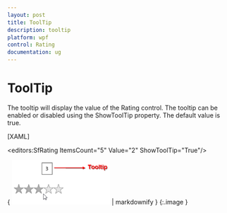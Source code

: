 ```yaml
---
layout: post
title: ToolTip
description: tooltip
platform: wpf
control: Rating
documentation: ug
---
```


# ToolTip

The tooltip will display the value of the Rating control. The tooltip can be enabled or disabled using the ShowToolTip property. The default value is true.

[XAML]



&lt;editors:SfRating ItemsCount="5" Value="2" ShowToolTip="True"/&gt;



{ ![C:/Users/ApoorvahR/Desktop/6.png](ToolTip_images/ToolTip_img1.png) | markdownify }
{:.image }


